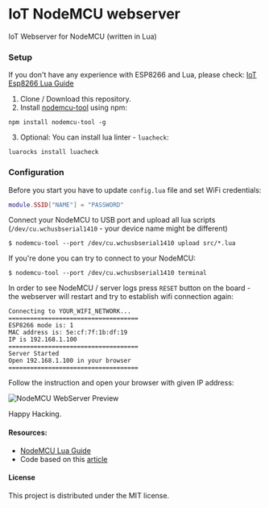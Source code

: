 # IoT NodeMCU webserver

IoT Webserver for NodeMCU (written in Lua)

### Setup

If you don't have any experience with ESP8266 and Lua, please check: [IoT Esp8266 Lua Guide](https://github.com/WATTx/iot-esp8266-lua-guide)

1. Clone / Download this repository.
2. Install [nodemcu-tool](https://www.npmjs.com/package/nodemcu-tool) using npm:

  ```
  npm install nodemcu-tool -g
  ```

3. Optional: You can install lua linter - `luacheck`:

  ```
  luarocks install luacheck
  ```

### Configuration

Before you start you have to update `config.lua` file and set WiFi credentials:

```lua
module.SSID["NAME"] = "PASSWORD"
```

Connect your NodeMCU to USB port and upload all lua scripts (`/dev/cu.wchusbserial1410` - your device name might be different)

```
$ nodemcu-tool --port /dev/cu.wchusbserial1410 upload src/*.lua
```

If you're done you can try to connect to your NodeMCU:

```
$ nodemcu-tool --port /dev/cu.wchusbserial1410 terminal
```

In order to see NodeMCU / server logs press `RESET` button on the board - the webserver will restart and try to establish wifi connection again:

```
Connecting to YOUR_WIFI_NETWORK...
====================================
ESP8266 mode is: 1
MAC address is: 5e:cf:7f:1b:df:19
IP is 192.168.1.100
====================================
Server Started
Open 192.168.1.100 in your browser
====================================
```

Follow the instruction and open your browser with given IP address:

![NodeMCU WebServer Preview](https://raw.github.com/paranoida/nodemcu-lua-server/master/preview.png)

Happy Hacking.

#### Resources:

- [NodeMCU Lua Guide](https://github.com/WATTx/iot-esp8266-lua-guide)
- Code based on this [article](http://www.foobarflies.io/a-simple-connected-object-with-nodemcu-and-mqtt/)

#### License

This project is distributed under the MIT license.
